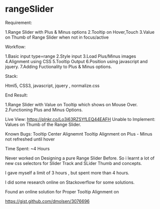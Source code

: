 # rangeSlider

Requirement: 

1.Range Slider with Plus & Minus options
2.Tooltip on Hover,Touch
3.Value on Thumb of Range Slider when not in focus/active

Workflow: 

1.Basic input type=range 
2.Style input
3.Load Plus/Minus images
4.Alignment using CSS
5.Tooltip Output
6.Position using javascript and jquery. 
7.Adding Fuctionality to Plus & Minus options.

Stack: 

Html5, CSS3, javascript, jquery , normalize.css 

End Result: 

1.Range Slider with Value on Tooltip which shows on Mouse Over. 
2.Functioning Plus and Minus Options. 

Live View: https://plnkr.co/Lo3i63RZSYfLEQ44EAFH 
Unable to Implement: 
Values on Thumb of the Range Slider. 

Known Bugs:
Tooltip Center Alignemnt 
Tooltip Alignment on Plus - Minus not refreshed until hover

Time Spent: 
~4 Hours 

Never worked on Designing a pure Range Slider Before. So i learnt a lot of new 
css selectors for Slider Track and SLider Thumb and concepts. 

I gave myself a limit of 3 hours , but spent more than 4 hours. 

I did some research online on Stackoverflow for some solutions. 


Found an online solution for Proper Tooltip Alignment on 

https://gist.github.com/dmolsen/3076696 


